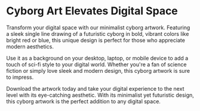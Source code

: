 <!--font:Poppins-->

# Cyborg Art Elevates Digital Space

Transform your digital space with our minimalist cyborg artwork. Featuring a sleek single line drawing of a futuristic cyborg in bold, vibrant colors like bright red or blue, this unique design is perfect for those who appreciate modern aesthetics.

Use it as a background on your desktop, laptop, or mobile device to add a touch of sci-fi style to your digital world. Whether you're a fan of science fiction or simply love sleek and modern design, this cyborg artwork is sure to impress.

Download the artwork today and take your digital experience to the next level with its eye-catching aesthetic. With its minimalist yet futuristic design, this cyborg artwork is the perfect addition to any digital space.

<!--

Write me markdown content of website with wallpaper:

"A minimalist wallpaper with a single line drawing of a cyborg, in a striking color such as bright red or blue."

The header of the page should not be copy of the text but rather a real content of the website which is using this wallpaper.


---


# Cyborg Minimalist Wallpaper

Welcome to our website featuring a striking minimalist wallpaper of a cyborg. The wallpaper features a single line drawing of a cyborg in bold and vibrant colors such as bright red or blue. 

This wallpaper is perfect for those who appreciate simplicity and modern design. It can be used as a background on your desktop, laptop, or mobile device to add a touch of futuristic style to your digital space.

Download this unique wallpaper today and elevate your digital experience with its eye-catching design.


---


Heading should not include word "wallpaper". The website should not be about the wallpaper itself, wallpaper is just a related background, rewrite whole content.


---


# Futuristic Cyborg Design for Your Digital Space

Welcome to our website featuring a striking minimalist design of a cyborg. The design features a single line drawing of a futuristic cyborg in bold and vibrant colors such as bright red or blue.

This unique design is perfect for those who appreciate simplicity and modernity. It can be used as a background on your desktop, laptop, or mobile device to add a touch of futuristic style to your digital space.

Whether you're a fan of science fiction or simply enjoy sleek and modern design, this cyborg artwork will surely impress. Download the design today and elevate your digital experience with its eye-catching aesthetic.


---


Heading is too long, rewrite whole content.


---


# Futuristic Cyborg Artwork for Your Digital Space

Looking for a bold and striking design to add to your digital space? Look no further than our minimalist cyborg artwork. Featuring a single line drawing of a futuristic cyborg in vibrant colors like bright red or blue, this unique artwork is perfect for those who appreciate modern design.

Use it as a background on your desktop, laptop, or mobile device to add a touch of sci-fi style to your digital world. Whether you're a fan of science fiction or simply love sleek and modern design, this cyborg artwork is sure to impress.

Download the artwork today and take your digital experience to the next level with its eye-catching aesthetic. With its minimalist yet futuristic design, this cyborg artwork is the perfect addition to any digital space.


---


Heading is too long, rewrite whole content.


---


# Elevate Your Digital Space with Futuristic Cyborg Art

Transform your digital space with our minimalist cyborg artwork. Featuring a sleek single line drawing of a futuristic cyborg in bold, vibrant colors like bright red or blue, this unique design is perfect for those who appreciate modern aesthetics.

Use it as a background on your desktop, laptop, or mobile device to add a touch of sci-fi style to your digital world. Whether you're a fan of science fiction or simply love sleek and modern design, this cyborg artwork is sure to impress.

Download the artwork today and take your digital experience to the next level with its eye-catching aesthetic. With its minimalist yet futuristic design, this cyborg artwork is the perfect addition to any digital space.


---


Write me a Google font which is best fitting for the website.

Pick from the list:
- Lato
- Roboto
- Barlow Condensed
- Futura
- IBM Plex Sans
- Great Vibes
- Raleway
- Poppins
- Montserrat
- Lobster
- Playfair Display
- Dancing Script
- Alegreya
- Exo 2
- Inter
- Orbitron
- Open Sans


Write just the font name nothing else.


---


Poppins

-->

